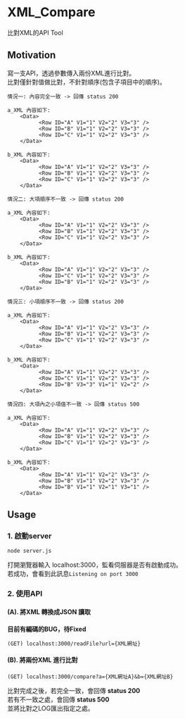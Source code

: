 # XML_Compare
比對XML的API Tool

## Motivation
寫一支API，透過參數傳入兩份XML進行比對。  
比對僅針對值做比對，不針對順序(包含子項目中的順序)。

```
情況一: 內容完全一致 -> 回傳 status 200

a_XML 內容如下: 
    <Data>
          <Row ID="A" V1="1" V2="2" V3="3" />
          <Row ID="B" V1="1" V2="2" V3="3" />
          <Row ID="C" V1="1" V2="2" V3="3" />
    </Data>
    
b_XML 內容如下: 
    <Data>
          <Row ID="A" V1="1" V2="2" V3="3" />
          <Row ID="B" V1="1" V2="2" V3="3" />
          <Row ID="C" V1="1" V2="2" V3="3" />
    </Data>
```

```
情況二: 大項順序不一致 -> 回傳 status 200

a_XML 內容如下: 
    <Data>
          <Row ID="A" V1="1" V2="2" V3="3" />
          <Row ID="B" V1="1" V2="2" V3="3" />
          <Row ID="C" V1="1" V2="2" V3="3" />
    </Data>
    
b_XML 內容如下: 
    <Data>
          <Row ID="A" V1="1" V2="2" V3="3" />
          <Row ID="C" V1="1" V2="2" V3="3" />
          <Row ID="B" V1="1" V2="2" V3="3" />
    </Data>
```

```
情況三: 小項順序不一致 -> 回傳 status 200

a_XML 內容如下: 
    <Data>
          <Row ID="A" V1="1" V2="2" V3="3" />
          <Row ID="B" V1="1" V2="2" V3="3" />
          <Row ID="C" V1="1" V2="2" V3="3" />
    </Data>
    
b_XML 內容如下: 
    <Data>
          <Row ID="A" V1="1" V2="2" V3="3" />
          <Row ID="C" V1="1" V2="2" V3="3" />
          <Row ID="B" V3="3" V1="1" V2="2" />
    </Data>
```

```
情況四: 大項內之小項值不一致 -> 回傳 status 500

a_XML 內容如下: 
    <Data>
          <Row ID="A" V1="1" V2="2" V3="3" />
          <Row ID="B" V1="1" V2="2" V3="3" />
          <Row ID="C" V1="1" V2="2" V3="3" />
    </Data>
    
b_XML 內容如下: 
    <Data>
          <Row ID="A" V1="1" V2="2" V3="3" />
          <Row ID="B" V1="1" V2="2" V3="3" />
          <Row ID="B" V1="1" V2="1" V3="1" />
    </Data>
```


## Usage

### 1. 啟動server  
```
node server.js 
```
打開瀏覽器輸入 localhost:3000，監看伺服器是否有啟動成功。  
若成功，會看到此訊息``Listening on port 3000``  

### 2. 使用API  

#### (A). 將XML 轉換成JSON 讀取  
 **目前有編碼的BUG，待Fixed** 
 
```
(GET) localhost:3000/readFile?url={XML網址}
```  
  
#### (B). 將兩份XML 進行比對
```
(GET) localhost:3000/compare?a={XML網址A}&b={XML網址B}  
```  
比對完成之後，若完全一致，會回傳 **status 200**  
若有不一致之處，會回傳 **status 500**  
並將比對之LOG匯出指定之處。  
